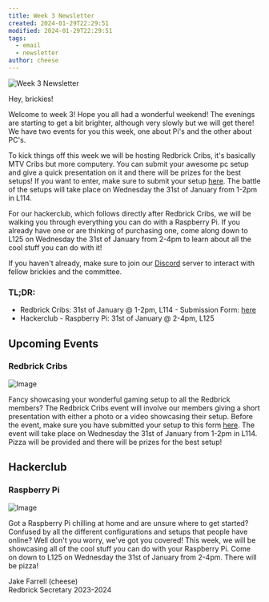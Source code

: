 ```yaml
---
title: Week 3 Newsletter
created: 2024-01-29T22:29:51
modified: 2024-01-29T22:29:51
tags:
  - email
  - newsletter
author: cheese
---
```


![Week 3 Newsletter](https://i.imgur.com/CzAZrtV.gif)


Hey, brickies!

Welcome to week 3! Hope you all had a wonderful weekend! The evenings 
are starting to get a bit brighter, although very slowly but we will get 
there! We have two events for you this week, one about Pi's and the 
other about PC's.

To kick things off this week we will be hosting Redbrick Cribs, it's 
basically MTV Cribs but more computery. You can submit your awesome pc 
setup and give a quick presentation on it and there will be prizes for 
the best setups! If you want to enter, make sure to submit your setup 
[here](https://forms.gle/fssUvvtCg8856J9x9). The battle of the setups 
will take place on Wednesday the 31st of January from 1-2pm in L114.

For our hackerclub, which follows directly after Redbrick Cribs, we will 
be walking you through everything you can do with a Raspberry Pi. If you 
already have one or are thinking of purchasing one, come along down to 
L125 on Wednesday the 31st of January from 2-4pm to learn about all the 
cool stuff you can do with it!

If you haven't already, make sure to join our [Discord](https://chat.redbrick.dcu.ie/) server to interact with fellow brickies 
and the committee.

### TL;DR:

- Redbrick Cribs: 31st of January @ 1-2pm, L114 - Submission Form: [here](https://forms.gle/fssUvvtCg8856J9x9)
- Hackerclub - Raspberry Pi: 31st of January @ 2-4pm, L125


## Upcoming Events


### Redbrick Cribs
![Image](https://cdn.discordapp.com/attachments/897234572608159774/1201302530391556166/87294D8A-5EBF-4803-B23A-631B28CDA964.png?ex=65c9532a&is=65b6de2a&hm=7fb345a7a4ddc75c7aa4198abe109ea2b077895c72ba121c3e68d3809541cfd3&)


Fancy showcasing your wonderful gaming setup to all the Redbrick 
members? The Redbrick Cribs event will involve our members giving a 
short presentation with either a photo or a video showcasing their 
setup. Before the event, make sure you have submitted your setup to this 
form [here](https://forms.gle/fssUvvtCg8856J9x9). The event will take 
place on Wednesday the 31st of January from 1-2pm in L114. Pizza will be 
provided and there will be prizes for the best setup!




## Hackerclub





### Raspberry Pi
![Image](https://cdn.discordapp.com/attachments/897234572608159774/1200482883656237136/authentic_leather.gif?ex=65c657cf&is=65b3e2cf&hm=502b8a0b80cc7ebb06b18763a1cc676dbc0432835d45dc405b15ef4f5a4baec7&)


Got a Raspberry Pi chilling at home and are unsure where to get started? 
Confused by all the different configurations and setups that people have 
online? Well don't you worry, we've got you covered! This week, we will 
be showcasing all of the cool stuff you can do with your Raspberry Pi. 
Come on down to L125 on Wednesday the 31st of January from 2-4pm. There 
will be pizza!





Jake Farrell (cheese)\
Redbrick Secretary 2023-2024

